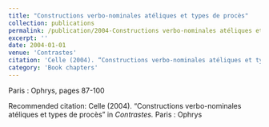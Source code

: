 ```yaml
---
title: "Constructions verbo-nominales atéliques et types de procès"
collection: publications
permalink: /publication/2004-Constructions verbo-nominales atéliques et types de procès
excerpt: ''
date: 2004-01-01
venue: 'Contrastes'
citation: 'Celle (2004). “Constructions verbo-nominales atéliques et types de procès” in <i>Contrastes.</i> Paris : Ophrys'
category: 'Book chapters'
---
```

Paris : Ophrys, pages 87-100

Recommended citation: Celle (2004). “Constructions verbo-nominales atéliques et types de procès” in <i>Contrastes.</i> Paris : Ophrys
